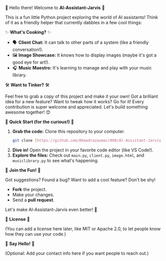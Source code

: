 👋 Hello there! Welcome to **Al-Assistant-Jarvis** 🤖

This is a fun little Python project exploring the world of AI assistants! Think of it as a friendly helper that currently dabbles in a few cool things:

✨ **What's Cooking?** ✨

* 🗣️ **Client Chat:** It can talk to other parts of a system (like a friendly conversation!).
* 🖼️ **Image Showcase:** It knows how to display images (maybe it's got a good eye for art!).
* 🎧 **Music Maestro:** It's learning to manage and play with your music library.

🛠️ **Want to Tinker?** 🛠️

Feel free to grab a copy of this project and make it your own! Got a brilliant idea for a new feature? Want to tweak how it works? Go for it! Every contribution is super welcome and appreciated. Let's build something awesome together! 😊

🚀 **Quick Start (for the curious!)** 🚀

1.  **Grab the code:** Clone this repository to your computer.
    ```bash
    git clone [https://github.com/Ahmadrazaumair008/Al-Assistant-Jarvis.git](https://github.com/Ahmadrazaumair008/Al-Assistant-Jarvis.git)
    ```
2.  **Dive in!** Open the project in your favorite code editor (like VS Code!).
3.  **Explore the files:** Check out `main.py`, `client.py`, `image.html`, and `musiclibrary.py` to see what's happening.

🤝 **Join the Fun!** 🤝

Got suggestions? Found a bug? Want to add a cool feature? Don't be shy!

* **Fork** the project.
* Make your changes.
* Send a **pull request**.

Let's make Al-Assistant-Jarvis even better! 🎉

📜 **License** 📜

(You can add a license here later, like MIT or Apache 2.0, to let people know how they can use your code.)

📧 **Say Hello!** 📧

(Optional: Add your contact info here if you want people to reach out.)
